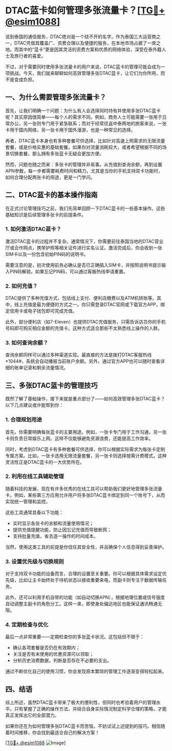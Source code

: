 # DTAC蓝卡如何管理多张流量卡？[[TG💪+ @esim1088](https://t.me/s/esim1088)]

说到泰国的通信服务，DTAC绝对是一个绕不开的名字。作为泰国三大运营商之一，DTAC凭借其覆盖广、资费合理以及便捷的服务，在本地市场占据了一席之地。而其中的“蓝卡”更是因其灵活的资费方案和优质的网络体验，深受在泰外籍人士及旅行者的喜爱。

不过，对于需要同时使用多张流量卡的用户来说，DTAC蓝卡的管理可能会成为一项挑战。今天，我们就来聊聊如何高效管理多张DTAC蓝卡，让它们为你所用，而不是变成负担。

## 一、为什么需要管理多张流量卡？

首先，让我们明确一个问题：为什么有人会选择同时持有并使用多张DTAC蓝卡呢？其实原因很简单——每个人的需求不同。例如，商务人士可能需要一张用于日常办公，另一张则专门用于紧急联系；而对于经常往返中泰两地的旅客来说，一张卡用于国内网络，另一张卡用于国外漫游，也是一种常见的选择。

再者，DTAC蓝卡本身也有多种套餐可供选择，比如针对高速上网需求的无限流量套餐，或是价格实惠的基础套餐。如果你对流量消耗较大，或者希望根据不同的场景切换套餐，那么拥有多张蓝卡无疑会更加方便。

然而，问题也随之而来：多张卡的管理并非易事。从充值到查询余额，再到设置APN参数，每一步都需要耗费时间和精力。尤其是当你的手机支持双卡功能时，如何合理分配两张卡的用途，更是一门学问。

## 二、DTAC蓝卡的基本操作指南

在正式讨论管理技巧之前，我们先简单回顾一下DTAC蓝卡的一些基本操作。这些基础知识是后续管理多张卡的前提条件。

### 1. 如何激活DTAC蓝卡？

激活DTAC蓝卡的过程并不复杂。通常情况下，你需要前往泰国当地的DTAC营业厅或合作网点，携带护照等相关证件进行实名认证。激活完成后，你会收到一张SIM卡以及一份包含初始PIN码的说明书。

需要注意的是，初次使用前务必确认是否已正确插入SIM卡，并按照说明书提示输入PIN码解锁。如果忘记PIN码，可以通过客服热线申请重置。

### 2. 如何充值？

DTAC提供了多种充值方式，包括线上支付、便利店缴费以及ATM机转账等。其中，线上充值是最为便捷的方式之一。你只需登录DTAC官网或下载官方APP，绑定信用卡或电子钱包即可完成充值。

此外，部分便利店（如7-Eleven）也提供DTAC充值服务，只需告诉店员你的手机号码即可购买相应金额的充值卡。这种方式适合那些不太熟悉线上操作的人群。

### 3. 如何查询余额？

查询余额同样可以通过多种渠道实现。最直接的方法是拨打DTAC客服热线 *1044#，系统会自动播报当前账户余额。另外，通过官方APP也可以随时查看详细的账单记录和剩余流量情况。

## 三、多张DTAC蓝卡的管理技巧

既然了解了基础操作，接下来就是重点部分了——如何高效管理多张DTAC蓝卡？以下几点建议或许能帮到你：

### 1. 合理规划用途

首先，你需要明确每张蓝卡的主要用途。例如，一张卡专门用于工作沟通，另一张卡则负责日常娱乐上网。这样不仅能够避免资源浪费，还能提高工作效率。

同时，考虑到DTAC蓝卡有多种套餐可供选择，你可以根据实际需求为每张卡定制专属方案。比如，一张卡选用无限流量套餐，另一张卡则选择按需计费模式。这种灵活性正是DTAC蓝卡的一大优势所在。

### 2. 利用在线工具辅助管理

随着科技的发展，现在有许多优秀的在线工具可以帮助我们更好地管理多张流量卡。例如，某些第三方应用允许用户将多张DTAC蓝卡绑定到同一个账号下，从而实现统一管理和监控。

这些工具通常具备以下功能：
- 实时显示各张卡的余额和流量使用情况；
- 提供充值提醒功能，防止因忘记充值而导致断网；
- 支持批量充值，省去逐一操作的时间成本。

当然，使用这类工具的前提是你信任其安全性，并且确保个人信息得到妥善保护。

### 3. 设置优先级与切换规则

对于支持双卡功能的设备而言，合理的设置至关重要。你可以根据具体需求设定优先级，比如让主卡始终处于待机状态以接收重要来电，而副卡则专注于数据传输任务。

此外，还可以利用手机自带的功能（如自动切换APN），根据地理位置或信号强度自动调整主副卡的角色分工。这样一来，即使身处偏远地区也能保证通讯畅通无阻。

### 4. 定期检查与优化

最后一点非常重要——定期检查你的多张蓝卡状况。这包括但不限于：
- 确认各项套餐是否仍在有效期内；
- 关注是否有未使用的优惠资源可以领取；
- 分析历史消费数据，判断是否存在不必要的支出。

通过不断优化自己的使用习惯，你会发现原本繁琐的管理工作逐渐变得轻松起来。

## 四、结语

综上所述，虽然DTAC蓝卡带来了极大的便利性，但同时也考验着用户的管理水平。只有掌握了正确的操作方法，并结合自身实际情况制定科学合理的策略，才能真正发挥出它的全部潜力。

如果你还在为如何管理多张DTAC蓝卡而苦恼，不妨试试上述提到的技巧。相信随着时间推移，你会找到最适合自己的解决方案！

[[TG💪+ @esim1088](https://t.me/s/esim1088) ![Image](https://i.postimg.cc/4NQfJmqS/Snipaste-2025-05-13-00-14-12.png)]